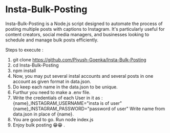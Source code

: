 # Insta-Bulk-Posting
Insta-Bulk-Posting is a Node.js script designed to automate the process of posting multiple posts with captions to Instagram. It's particularly useful for content creators, social media managers, and businesses looking to schedule and manage bulk posts efficiently.

Steps to execute :
1. git clone https://github.com/Piyush-Goenka/Insta-Bulk-Posting
2. cd Insta-Bulk-Posting
3. npm install
4. Now, you may put several instal accounts and several posts in one account as given format in data.json.
5. Do keep each name in the data.json to be unique.
6. Furthur you need to make a .env file.
7. Write the credentials of each User in it as :
   {name}_INSTAGRAM_USERNAME="insta is of user"
   {name}_INSTAGRAM_PASSWORD="password of user"
   Write name from data.json in place of {name}.
8. You are good to go.
   Run node index.js
9. Enjoy bulk posting 😁😁 .
